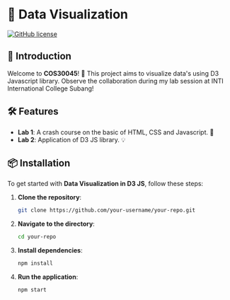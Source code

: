 # 🚀 Data Visualization

[![GitHub license](https://img.shields.io/badge/license-MIT-blue.svg)](LICENSE) 

## 🌟 Introduction

Welcome to **COS30045**! 🎉 This project aims to visualize data's using D3 Javascript library. Observe the collaboration during my lab session at INTI International College Subang! 

## 🛠️ Features

- **Lab 1**: A crash course on the basic of HTML, CSS and Javascript. 🚀
- **Lab 2**: Application of D3 JS library. 💡

## 📦 Installation

To get started with **Data Visualization in D3 JS**, follow these steps:

1. **Clone the repository**: 
    ```bash
    git clone https://github.com/your-username/your-repo.git
    ```
2. **Navigate to the directory**: 
    ```bash
    cd your-repo
    ```
3. **Install dependencies**: 
    ```bash
    npm install
    ```
4. **Run the application**: 
    ```bash
    npm start
    ```

